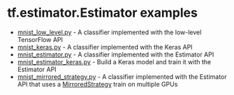 
# tf.estimator.Estimator examples

 * [mnist_low_level.py](mnist_low_level.py) - A classifier implemented with the low-level TensorFlow API
 * [mnist_keras.py](mnist_keras.py) - A classifier implemented with the Keras API
 * [mnist_estimator.py](mnist_estimator.py) - A classifier implemented with the Estimator API
 * [mnist_estimator_keras.py](mnist_estimator_keras.py) - Build a Keras model and train it with the Estimator API
 * [mnist_mirrored_strategy.py](mnist_estimator_keras.py) -  A classifier implemented with the Estimator API that uses a [MirroredStrategy](https://github.com/tensorflow/tensorflow/tree/master/tensorflow/contrib/distribute) train on multiple GPUs
